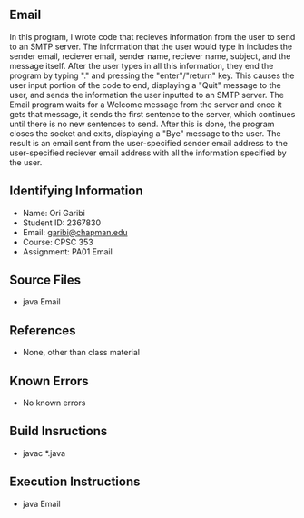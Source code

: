 ## Email

In this program, I wrote code that recieves information from the user to send to an SMTP server. The information that the user would type in includes the sender email, reciever email, sender name, reciever name, subject, and the message itself. After the user types in all this information, they end the program by typing "." and pressing the "enter"/"return" key. This causes the user input portion of the code to end, displaying a "Quit" message to the user, and sends the information the user inputted to an SMTP server. The Email program waits for a Welcome message from the server and once it gets that message, it sends the first sentence to the server, which continues until there is no new sentences to send. After this is done, the program closes the socket and exits, displaying a "Bye" message to the user. The result is an email sent from the user-specified sender email address to the user-specified reciever email address with all the information specified by the user.

## Identifying Information

* Name: Ori Garibi
* Student ID: 2367830
* Email: garibi@chapman.edu
* Course: CPSC 353
* Assignment: PA01 Email

## Source Files

* java Email

## References

* None, other than class material

## Known Errors

* No known errors

## Build Insructions

* javac *.java

## Execution Instructions
* java Email
